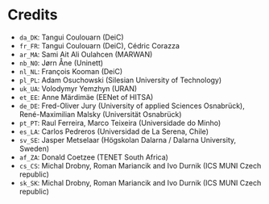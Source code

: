 # Credits

* `da_DK`: Tangui Coulouarn (DeiC)
* `fr_FR`: Tangui Coulouarn (DeiC), Cédric Corazza
* `ar_MA`: Sami Ait Ali Oulahcen (MARWAN)
* `nb_NO`: Jørn Åne (Uninett)
* `nl_NL`: François Kooman (DeiC)
* `pl_PL`: Adam Osuchowski (Silesian University of Technology)
* `uk_UA`: Volodymyr Yemzhyn (URAN)
* `et_EE`: Anne Märdimäe (EENet of HITSA)
* `de_DE`: Fred-Oliver Jury (University of applied Sciences Osnabrück), René-Maximilian Malsky (Universität Osnabrück)
* `pt_PT`: Raul Ferreira, Marco Teixeira (Universidade do Minho)
* `es_LA`: Carlos Pedreros (Universidad de La Serena, Chile)
* `sv_SE`: Jasper Metselaar (Högskolan Dalarna / Dalarna University, Sweden)
* `af_ZA`: Donald Coetzee (TENET South Africa)
* `cs_CS`: Michal Drobny, Roman Mariancik and Ivo Durnik (ICS MUNI Czech republic)
* `sk_SK`: Michal Drobny, Roman Mariancik and Ivo Durnik (ICS MUNI Czech republic)
